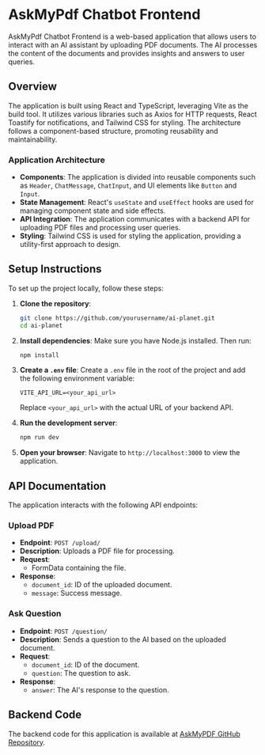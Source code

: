 # AskMyPdf Chatbot Frontend

AskMyPdf Chatbot Frontend is a web-based application that allows users to interact with an AI assistant by uploading PDF documents. The AI processes the content of the documents and provides insights and answers to user queries.

## Overview

The application is built using React and TypeScript, leveraging Vite as the build tool. It utilizes various libraries such as Axios for HTTP requests, React Toastify for notifications, and Tailwind CSS for styling. The architecture follows a component-based structure, promoting reusability and maintainability.

### Application Architecture

- **Components**: The application is divided into reusable components such as `Header`, `ChatMessage`, `ChatInput`, and UI elements like `Button` and `Input`.
- **State Management**: React's `useState` and `useEffect` hooks are used for managing component state and side effects.
- **API Integration**: The application communicates with a backend API for uploading PDF files and processing user queries.
- **Styling**: Tailwind CSS is used for styling the application, providing a utility-first approach to design.

## Setup Instructions

To set up the project locally, follow these steps:

1. **Clone the repository**:

   ```bash
   git clone https://github.com/yourusername/ai-planet.git
   cd ai-planet
   ```

2. **Install dependencies**:
   Make sure you have Node.js installed. Then run:

   ```bash
   npm install
   ```

3. **Create a `.env` file**:
   Create a `.env` file in the root of the project and add the following environment variable:

   ```
   VITE_API_URL=<your_api_url>
   ```

   Replace `<your_api_url>` with the actual URL of your backend API.

4. **Run the development server**:

   ```bash
   npm run dev
   ```

5. **Open your browser**:
   Navigate to `http://localhost:3000` to view the application.

## API Documentation

The application interacts with the following API endpoints:

### Upload PDF

- **Endpoint**: `POST /upload/`
- **Description**: Uploads a PDF file for processing.
- **Request**:
  - FormData containing the file.
- **Response**:
  - `document_id`: ID of the uploaded document.
  - `message`: Success message.

### Ask Question

- **Endpoint**: `POST /question/`
- **Description**: Sends a question to the AI based on the uploaded document.
- **Request**:
  - `document_id`: ID of the document.
  - `question`: The question to ask.
- **Response**:
  - `answer`: The AI's response to the question.

## Backend Code

The backend code for this application is available at [AskMyPDF GitHub Repository](https://github.com/AdityaInnovates/AskMyPDF).
